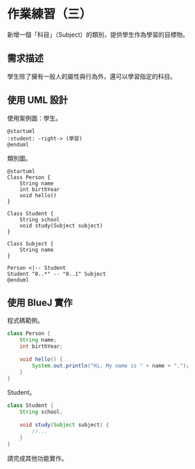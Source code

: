 # 作業練習（三）

新增一個「科目」（Subject）的類別，提供學生作為學習的目標物。

## 需求描述

學生除了擁有一般人的屬性與行為外，還可以學習指定的科目。

## 使用 UML 設計

使用案例圖：學生。

```uml
@startuml
:student: -right-> (學習)
@enduml
```

類別圖。

```uml
@startuml
Class Person {
    String name
    int birthYear
    void hello()
}

Class Student {
    String school
    void study(Subject subject)
}

Class Subject {
    String name
}

Person <|-- Student
Student "0..*" -- "0..1" Subject
@enduml
```

## 使用 BlueJ 實作

程式碼範例。

```java
class Person {
    String name;
    int birthYear;
    
    void hello() {
        System.out.println("Hi, My name is " + name + ".");
    }
}
```

Student。

```java
class Student {
    String school;
    
    void study(Subject subject) {
        //...
    }
}
```

請完成其他功能實作。